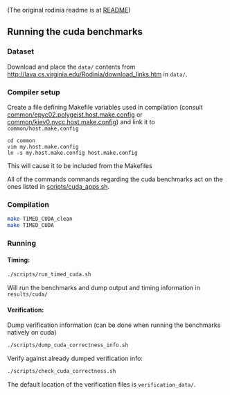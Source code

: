 
(The original rodinia readme is at [README](README))

## Running the cuda benchmarks

### Dataset
Download and place the `data/` contents from http://lava.cs.virginia.edu/Rodinia/download_links.htm in `data/`.

### Compiler setup
Create a file defining Makefile variables used in compilation (consult [common/epyc02.polygeist.host.make.config](common/epyc02.polygeist.host.make.config) or [common/kiev0.nvcc.host.make.config](common/kiev0.nvcc.host.make.config)) and link it to `common/host.make.config`
```
cd common
vim my.host.make.config
ln -s my.host.make.config host.make.config
```

This will cause it to be included from the Makefiles

All of the commands commands regarding the cuda benchmarks act on the ones listed in [scripts/cuda_apps.sh](scripts/cuda_apps.sh).

### Compilation
```sh
make TIMED_CUDA_clean
make TIMED_CUDA
```

### Running
#### Timing:
```sh
./scripts/run_timed_cuda.sh
```
Will run the benchmarks and dump output and timing information in `results/cuda/`

#### Verification:
Dump verification information (can be done when running the benchmarks natively on cuda)
```sh
./scripts/dump_cuda_correctness_info.sh
```

Verify against already dumped verification info:
```sh
./scripts/check_cuda_correctness.sh
```

The default location of the verification files is `verification_data/`.
